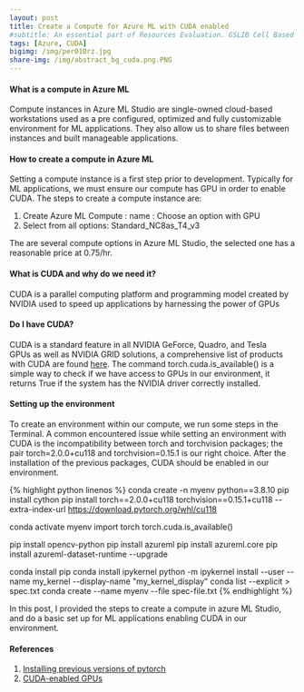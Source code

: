 ```yaml
---
layout: post
title: Create a Compute for Azure ML with CUDA enabled
#subtitle: An essential part of Resources Evaluation. GSLIB Cell Based Method.
tags: [Azure, CUDA]
bigimg: /img/per010rz.jpg
share-img: /img/abstract_bg_cuda.png.PNG
---
```


#### **What is a compute in Azure ML**
Compute instances in Azure ML Studio are single-owned cloud-based workstations used as a pre configured, optimized and fully customizable environment for ML applications. They also allow us to share files between instances and built manageable applications.

#### **How to create a compute in Azure ML**
Setting a compute instance is a first step prior to development. Typically for ML applications, we must ensure our compute has GPU in order to enable CUDA. The steps to create a compute instance are:
1. Create Azure ML Compute : name : Choose an option with GPU
2. Select from all options: Standard_NC8as_T4_v3 

The are several compute options in Azure ML Studio, the selected one has a reasonable price at 0.75/hr.
#### **What is CUDA and why do we need it?**
CUDA is a parallel computing platform and programming model created by NVIDIA used to speed up applications by harnessing the power of GPUs

#### **Do I have CUDA?**
CUDA is a standard feature in all NVIDIA GeForce, Quadro, and Tesla GPUs as well as NVIDIA GRID solutions, a comprehensive list of products with CUDA are found [here](https://developer.nvidia.com/cuda-gpus). The command torch.cuda.is_available() is a simple way to check if we have access to GPUs in our environment, it returns True if the system has the NVIDIA driver correctly installed.

#### **Setting up the environment**  
To create an environment within our compute, we run some steps in the Terminal. A common encountered issue while setting an environment with CUDA is the incompatibility between torch and torchvision packages; the pair torch=2.0.0+cu118 and torchvision=0.15.1 is our right choice. After the installation of the previous packages, CUDA should be enabled in our environment.  



{% highlight python linenos %}
conda create -n myenv python==3.8.10
pip install cython
pip install torch==2.0.0+cu118 torchvision==0.15.1+cu118  --extra-index-url https://download.pytorch.org/whl/cu118

conda activate myenv
import torch
torch.cuda.is_available() 

pip install opencv-python
pip install azureml
pip install azureml.core
pip install azureml-dataset-runtime --upgrade

conda install pip
conda install ipykernel
python -m ipykernel install --user --name my_kernel --display-name "my_kernel_display"
conda list --explicit > spec.txt 
conda create --name myenv --file spec-file.txt 
{% endhighlight %}


In this post, I provided the steps to create a compute in azure ML Studio, and do a basic set up for ML applications enabling CUDA in our environment.  

#### References
1. [Installing previous versions of pytorch](https://pytorch.org/get-started/previous-versions/)  
2. [CUDA-enabled GPUs](https://developer.nvidia.com/cuda-gpus)